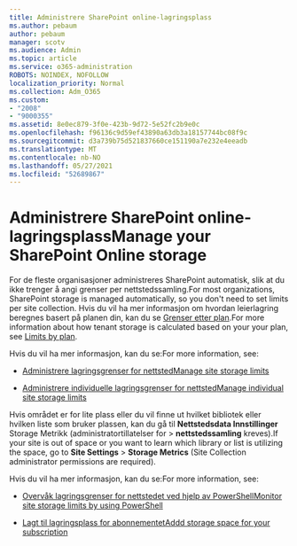 ```yaml
---
title: Administrere SharePoint online-lagringsplass
ms.author: pebaum
author: pebaum
manager: scotv
ms.audience: Admin
ms.topic: article
ms.service: o365-administration
ROBOTS: NOINDEX, NOFOLLOW
localization_priority: Normal
ms.collection: Adm_O365
ms.custom:
- "2008"
- "9000355"
ms.assetid: 8e0ec879-3f0e-423b-9d72-5e52fc2b9e0c
ms.openlocfilehash: f96136c9d59ef43890a63db3a18157744bc08f9c
ms.sourcegitcommit: d3a739b75d521837660ce151190a7e232e4eeadb
ms.translationtype: MT
ms.contentlocale: nb-NO
ms.lasthandoff: 05/27/2021
ms.locfileid: "52689867"
---
```

# <a name="manage-your-sharepoint-online-storage"></a><span data-ttu-id="ef6c2-102">Administrere SharePoint online-lagringsplass</span><span class="sxs-lookup"><span data-stu-id="ef6c2-102">Manage your SharePoint Online storage</span></span>

<span data-ttu-id="ef6c2-103">For de fleste organisasjoner administreres SharePoint automatisk, slik at du ikke trenger å angi grenser per nettstedssamling.</span><span class="sxs-lookup"><span data-stu-id="ef6c2-103">For most organizations, SharePoint storage is managed automatically, so you don't need to set limits per site collection.</span></span> <span data-ttu-id="ef6c2-104">Hvis du vil ha mer informasjon om hvordan leierlagring beregnes basert på planen din, kan du se [Grenser etter plan](/office365/servicedescriptions/sharepoint-online-service-description/sharepoint-online-limits?redirectedfrom=MSDN#limits-by-plan).</span><span class="sxs-lookup"><span data-stu-id="ef6c2-104">For more information about how tenant storage is calculated based on your your plan, see [Limits by plan](/office365/servicedescriptions/sharepoint-online-service-description/sharepoint-online-limits?redirectedfrom=MSDN#limits-by-plan).</span></span>

<span data-ttu-id="ef6c2-105">Hvis du vil ha mer informasjon, kan du se:</span><span class="sxs-lookup"><span data-stu-id="ef6c2-105">For more information, see:</span></span>

- [<span data-ttu-id="ef6c2-106">Administrere lagringsgrenser for nettsted</span><span class="sxs-lookup"><span data-stu-id="ef6c2-106">Manage site storage limits</span></span>](/sharepoint/manage-site-collection-storage-limits)

- [<span data-ttu-id="ef6c2-107">Administrere individuelle lagringsgrenser for nettsted</span><span class="sxs-lookup"><span data-stu-id="ef6c2-107">Manage individual site storage limits</span></span>](/sharepoint/manage-site-collection-storage-limits#manage-individual-site-storage-limits)

<span data-ttu-id="ef6c2-108">Hvis området er for lite plass eller du vil finne ut hvilket bibliotek eller hvilken liste som bruker plassen, kan du gå til **Nettstedsdata Innstillinger** Storage Metrikk (administratortillatelser for  >  **nettstedssamling** kreves).</span><span class="sxs-lookup"><span data-stu-id="ef6c2-108">If your site is out of space or you want to learn which library or list is utilizing the space, go to **Site Settings** > **Storage Metrics** (Site Collection administrator permissions are required).</span></span>

<span data-ttu-id="ef6c2-109">Hvis du vil ha mer informasjon, kan du se:</span><span class="sxs-lookup"><span data-stu-id="ef6c2-109">For more information, see:</span></span>

- [<span data-ttu-id="ef6c2-110">Overvåk lagringsgrenser for nettstedet ved hjelp av PowerShell</span><span class="sxs-lookup"><span data-stu-id="ef6c2-110">Monitor site storage limits by using PowerShell</span></span>](/sharepoint/manage-site-collection-storage-limits#monitor-site-storage-limits-by-using-powershell)

- [<span data-ttu-id="ef6c2-111">Lagt til lagringsplass for abonnementet</span><span class="sxs-lookup"><span data-stu-id="ef6c2-111">Addd storage space for your subscription</span></span>](/microsoft-365/commerce/add-storage-space) 
  
